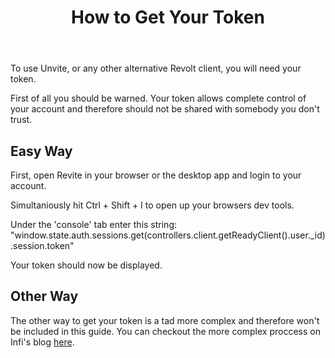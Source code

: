 ﻿---
title: How to Get Your Token
---

To use Unvite, or any other alternative Revolt client, you will need your token.

First of all you should be warned. Your token allows complete control of your account and therefore should not be shared with somebody you don't trust.

## Easy Way
First, open Revite in your browser or the desktop app and login to your account.

Simultaniously hit Ctrl + Shift + I to open up your browsers dev tools.

Under the 'console' tab enter this string:
"window.state.auth.sessions.get(controllers.client.getReadyClient().user._id).session.token" 

Your token should now be displayed.

## Other Way
The other way to get your token is a tad more complex and therefore won't be included in this guide. You can checkout the more complex proccess on Infi's blog [here](https://infi.sh/post/revolt-tokens).
